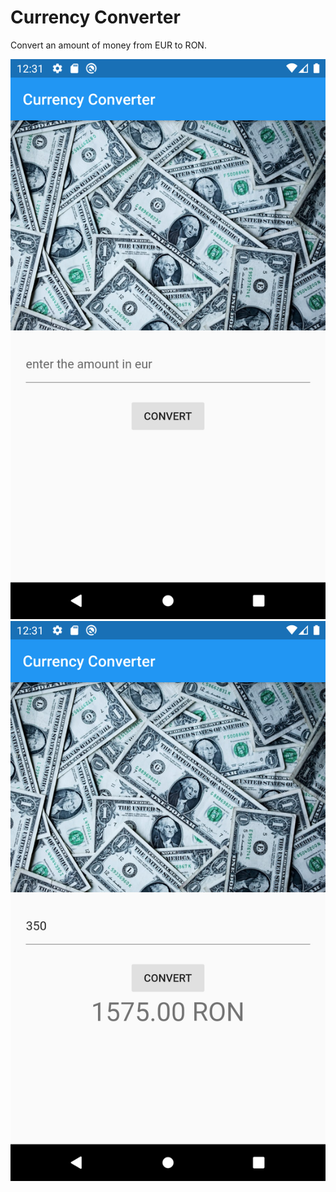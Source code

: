 # Currency Converter

Convert an amount of money from EUR to RON.


![Screenshot1](../../screenshots/currency_converter/currency_converter_1.png)
![Screenshot2](../../screenshots/currency_converter/currency_converter_2.png)

